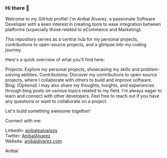 ### Hi there 👋

Welcome to my GitHub profile! I'm Aníbal Álvarez, a passionate Software Developer with a keen interest in creating tools to ease integration between platforms (scpecially those related to eCommerce and Marketing).

This repository serves as a central hub for my personal projects, contributions to open-source projects, and a glimpse into my coding journey.

Here's a quick overview of what you'll find here:

Projects: Explore my personal projects, showcasing my skills and problem-solving abilities.
Contributions: Discover my contributions to open-source projects, where I collaborate with others to build and improve software.
Blog: (Optional) I may also share my thoughts, insights, and experiences through blog posts on various topics related to my field.
I'm always eager to learn and connect with other developers. Feel free to reach out if you have any questions or want to collaborate on a project.

Let's build something awesome together!

Connect with me:

LinkedIn: [anibalealvarezs](https://www.linkedin.com/in/anibalealvarezs/?locale=en_US)  
Twitter: [AnibalAlvarez](https://x.com/AnibalAlvarez)  
Website: [anibalalvarez.com](https://anibalalvarez.com)  

Aníbal
